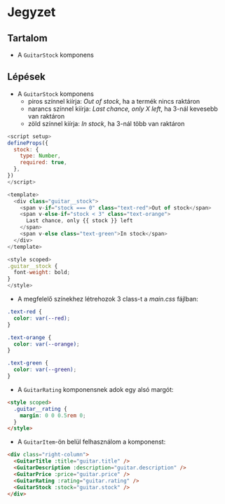# Jegyzet

## Tartalom

- A `GuitarStock` komponens

## Lépések

- A `GuitarStock` komponens
  - piros színnel kiírja: _Out of stock_, ha a termék nincs raktáron
  - narancs színnel kiírja: _Last chance, only X left_, ha 3-nál kevesebb van raktáron
  - zöld színnel kiírja: _In stock_, ha 3-nál több van raktáron

```js
<script setup>
defineProps({
  stock: {
    type: Number,
    required: true,
  },
})
</script>

<template>
  <div class="guitar__stock">
    <span v-if="stock === 0" class="text-red">Out of stock</span>
    <span v-else-if="stock < 3" class="text-orange">
      Last chance, only {{ stock }} left
    </span>
    <span v-else class="text-green">In stock</span>
  </div>
</template>

<style scoped>
.guitar__stock {
  font-weight: bold;
}
</style>
```

- A megfelelő színekhez létrehozok 3 class-t a _main.css_ fájlban:

```css
.text-red {
  color: var(--red);
}

.text-orange {
  color: var(--orange);
}

.text-green {
  color: var(--green);
}
```

- A `GuitarRating` komponensnek adok egy alsó margót:

```html
<style scoped>
  .guitar__rating {
    margin: 0 0 0.5rem 0;
  }
</style>
```

- A `GuitarItem`-ön belül felhasználom a komponenst:

```html
<div class="right-column">
  <GuitarTitle :title="guitar.title" />
  <GuitarDescription :description="guitar.description" />
  <GuitarPrice :price="guitar.price" />
  <GuitarRating :rating="guitar.rating" />
  <GuitarStock :stock="guitar.stock" />
</div>
```
